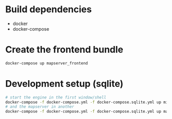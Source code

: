 
# Build dependencies

* docker
* docker-compose

# Create the frontend bundle

```bash
docker-compose up mapserver_frontend
```

# Development setup (sqlite)

```bash
# start the engine in the first window/shell
docker-compose -f docker-compose.yml -f docker-compose.sqlite.yml up minetest
# and the mapserver in another
docker-compose -f docker-compose.yml -f docker-compose.sqlite.yml up mapserver
```
